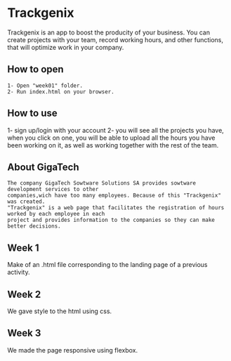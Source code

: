 # Trackgenix

Trackgenix is an app to boost the producity of your business. You can create projects with your team, record working hours, and other functions, that will optimize work in your company.

## How to open

```
1- Open "week01" folder.
2- Run index.html on your browser.
```

## How to use
1- sign up/login with your account
2- you will see all the projects you have, when you click on one, you will be able to upload all the hours you have been working on it, as well as working together with the rest of the team.

## About GigaTech

```
The company GigaTech Sowtware Solutions SA provides sowtware development services to other
companies,wich have too many employees. Because of this "Trackgenix" was created.
"Trackgenix" is a web page that facilitates the registration of hours worked by each employee in each
project and provides information to the companies so they can make better decisions.

```

## Week 1
Make of an .html file corresponding to the landing page of a previous activity.


## Week 2
We gave style to the html using css.


## Week 3
We made the page responsive using flexbox.
